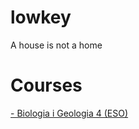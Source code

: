 # lowkey
A house is not a home

# Courses
[- Biologia i Geologia 4 (ESO)](https://github.com/lveygonz/biogeo4)
